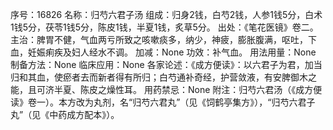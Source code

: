 序号：16826
名称：归芍六君子汤
组成：归身2钱，白芍2钱，人参1钱5分，白术1钱5分，茯苓1钱5分，陈皮1钱，半夏1钱，炙草5分。
出处：《笔花医镜》卷二。
主治：脾胃不健，气血两亏所致之咳嗽痰多，纳少，神疲，膨胀腹满，呕吐，下血，妊娠痢疾及妇人经水不调。
加减：None
功效：补气血。
用法用量：None
制备方法：None
临床应用：None
各家论述：《成方便读》：以六君子为君，加当归和其血，使瘀者去而新者得有所归；白芍通补奇经，护营敛液，有安脾御木之能，且可济半夏、陈皮之燥性耳。
用药禁忌：None
附注：归芍六君汤（《成方便读》卷一）。本方改为丸剂，名“归芍六君丸”（见《饲鹤亭集方》），“归芍六君子丸”（见《中药成方配本》）。

